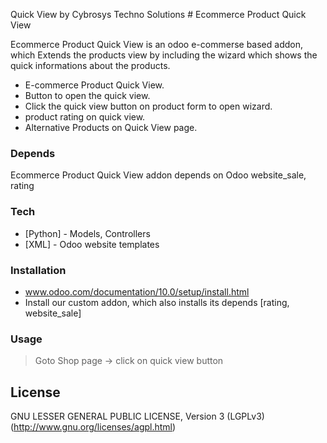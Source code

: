 Quick View
by Cybrosys Techno Solutions
         # Ecommerce Product Quick View

Ecommerce Product Quick View is an odoo e-commerse based addon, which Extends the products view by
including the wizard which shows the quick informations about the products.

  - E-commerce Product Quick View.
  - Button to open the quick view.
  - Click the quick view button on product form to open wizard.
  - product rating on quick view.
  - Alternative Products on Quick View page.

### Depends
Ecommerce Product Quick View addon depends on Odoo website_sale, rating
### Tech

* [Python] - Models, Controllers
* [XML] - Odoo website templates

### Installation
- www.odoo.com/documentation/10.0/setup/install.html
- Install our custom addon, which also installs its depends [rating, website_sale]
 
### Usage
> Goto Shop page -> click on quick view button

License
----
GNU LESSER GENERAL PUBLIC LICENSE, Version 3 (LGPLv3)
(http://www.gnu.org/licenses/agpl.html)



